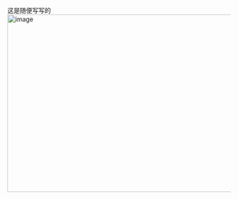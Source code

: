 这是随便写写的
<img width="900" height="401" alt="image" src="https://github.com/user-attachments/assets/9a943249-a537-480a-98a0-b8a268c94c77" />
